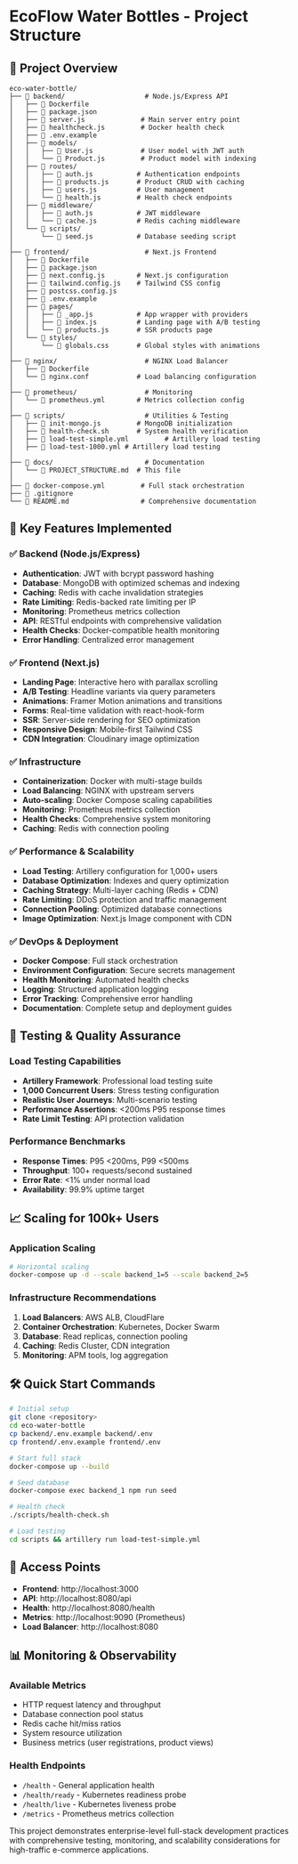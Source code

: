 # EcoFlow Water Bottles - Project Structure

## 📁 Project Overview

```
eco-water-bottle/
├── 📁 backend/                    # Node.js/Express API
│   ├── 📄 Dockerfile
│   ├── 📄 package.json
│   ├── 📄 server.js              # Main server entry point
│   ├── 📄 healthcheck.js         # Docker health check
│   ├── 📄 .env.example
│   ├── 📁 models/
│   │   ├── 📄 User.js            # User model with JWT auth
│   │   └── 📄 Product.js         # Product model with indexing
│   ├── 📁 routes/
│   │   ├── 📄 auth.js           # Authentication endpoints
│   │   ├── 📄 products.js       # Product CRUD with caching
│   │   ├── 📄 users.js          # User management
│   │   └── 📄 health.js         # Health check endpoints
│   ├── 📁 middleware/
│   │   ├── 📄 auth.js           # JWT middleware
│   │   └── 📄 cache.js          # Redis caching middleware
│   └── 📁 scripts/
│       └── 📄 seed.js           # Database seeding script
│
├── 📁 frontend/                   # Next.js Frontend
│   ├── 📄 Dockerfile
│   ├── 📄 package.json
│   ├── 📄 next.config.js        # Next.js configuration
│   ├── 📄 tailwind.config.js    # Tailwind CSS config
│   ├── 📄 postcss.config.js
│   ├── 📄 .env.example
│   ├── 📁 pages/
│   │   ├── 📄 _app.js           # App wrapper with providers
│   │   ├── 📄 index.js          # Landing page with A/B testing
│   │   └── 📄 products.js       # SSR products page
│   └── 📁 styles/
│       └── 📄 globals.css       # Global styles with animations
│
├── 📁 nginx/                      # NGINX Load Balancer
│   ├── 📄 Dockerfile
│   └── 📄 nginx.conf            # Load balancing configuration
│
├── 📁 prometheus/                 # Monitoring
│   └── 📄 prometheus.yml        # Metrics collection config
│
├── 📁 scripts/                    # Utilities & Testing
│   ├── 📄 init-mongo.js         # MongoDB initialization
│   ├── 📄 health-check.sh       # System health verification
│   ├── 📄 load-test-simple.yml         # Artillery load testing
│   ├── 📄 load-test-1000.yml # Artillery load testing
│
├── 📁 docs/                       # Documentation
│   └── 📄 PROJECT_STRUCTURE.md  # This file
│
├── 📄 docker-compose.yml         # Full stack orchestration
├── 📄 .gitignore
└── 📄 README.md                  # Comprehensive documentation
```

## 🚀 Key Features Implemented

### ✅ Backend (Node.js/Express)
- **Authentication**: JWT with bcrypt password hashing
- **Database**: MongoDB with optimized schemas and indexing
- **Caching**: Redis with cache invalidation strategies
- **Rate Limiting**: Redis-backed rate limiting per IP
- **Monitoring**: Prometheus metrics collection
- **API**: RESTful endpoints with comprehensive validation
- **Health Checks**: Docker-compatible health monitoring
- **Error Handling**: Centralized error management

### ✅ Frontend (Next.js)
- **Landing Page**: Interactive hero with parallax scrolling
- **A/B Testing**: Headline variants via query parameters
- **Animations**: Framer Motion animations and transitions
- **Forms**: Real-time validation with react-hook-form
- **SSR**: Server-side rendering for SEO optimization
- **Responsive Design**: Mobile-first Tailwind CSS
- **CDN Integration**: Cloudinary image optimization

### ✅ Infrastructure
- **Containerization**: Docker with multi-stage builds
- **Load Balancing**: NGINX with upstream servers
- **Auto-scaling**: Docker Compose scaling capabilities
- **Monitoring**: Prometheus metrics collection
- **Health Checks**: Comprehensive system monitoring
- **Caching**: Redis with connection pooling

### ✅ Performance & Scalability
- **Load Testing**: Artillery configuration for 1,000+ users
- **Database Optimization**: Indexes and query optimization
- **Caching Strategy**: Multi-layer caching (Redis + CDN)
- **Rate Limiting**: DDoS protection and traffic management
- **Connection Pooling**: Optimized database connections
- **Image Optimization**: Next.js Image component with CDN

### ✅ DevOps & Deployment
- **Docker Compose**: Full stack orchestration
- **Environment Configuration**: Secure secrets management
- **Health Monitoring**: Automated health checks
- **Logging**: Structured application logging
- **Error Tracking**: Comprehensive error handling
- **Documentation**: Complete setup and deployment guides

## 🧪 Testing & Quality Assurance

### Load Testing Capabilities
- **Artillery Framework**: Professional load testing suite
- **1,000 Concurrent Users**: Stress testing configuration
- **Realistic User Journeys**: Multi-scenario testing
- **Performance Assertions**: <200ms P95 response times
- **Rate Limit Testing**: API protection validation

### Performance Benchmarks
- **Response Times**: P95 <200ms, P99 <500ms
- **Throughput**: 100+ requests/second sustained
- **Error Rate**: <1% under normal load
- **Availability**: 99.9% uptime target

## 📈 Scaling for 100k+ Users

### Application Scaling
```bash
# Horizontal scaling
docker-compose up -d --scale backend_1=5 --scale backend_2=5
```

### Infrastructure Recommendations
1. **Load Balancers**: AWS ALB, CloudFlare
2. **Container Orchestration**: Kubernetes, Docker Swarm
3. **Database**: Read replicas, connection pooling
4. **Caching**: Redis Cluster, CDN integration
5. **Monitoring**: APM tools, log aggregation

## 🛠 Quick Start Commands

```bash
# Initial setup
git clone <repository>
cd eco-water-bottle
cp backend/.env.example backend/.env
cp frontend/.env.example frontend/.env

# Start full stack
docker-compose up --build

# Seed database
docker-compose exec backend_1 npm run seed

# Health check
./scripts/health-check.sh

# Load testing
cd scripts && artillery run load-test-simple.yml
```

## 🎯 Access Points

- **Frontend**: http://localhost:3000
- **API**: http://localhost:8080/api
- **Health**: http://localhost:8080/health
- **Metrics**: http://localhost:9090 (Prometheus)
- **Load Balancer**: http://localhost:8080

## 📊 Monitoring & Observability

### Available Metrics
- HTTP request latency and throughput
- Database connection pool status
- Redis cache hit/miss ratios
- System resource utilization
- Business metrics (user registrations, product views)

### Health Endpoints
- `/health` - General application health
- `/health/ready` - Kubernetes readiness probe
- `/health/live` - Kubernetes liveness probe
- `/metrics` - Prometheus metrics collection

This project demonstrates enterprise-level full-stack development practices with comprehensive testing, monitoring, and scalability considerations for high-traffic e-commerce applications.
